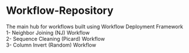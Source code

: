 # Workflow-Repository
The main hub for workflows built using Workflow Deployment Framework  
1- Neighbor Joining (NJ) Workflow  
2- Sequence Cleaning (Picard) Workflow  
3- Column Invert (Random) Workflow  

